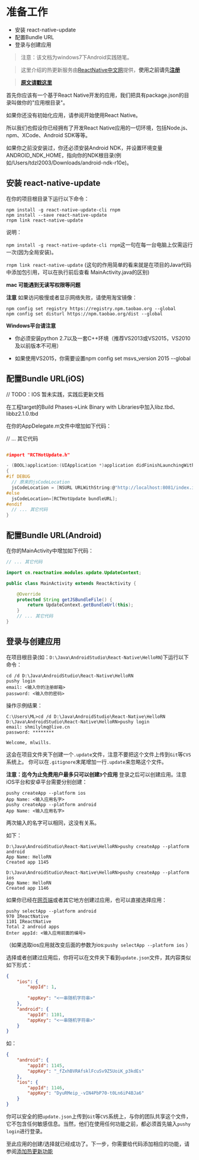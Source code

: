 ﻿# 准备工作

- 安装 react-native-update
- 配置Bundle URL
- 登录与创建应用

> 注意：该文档为windows7下Android实践随笔。

> 这里介绍的热更新服务由[ReactNative中文网](http://update.reactnative.cn/home)提供，**使用之前请先[注册](http://update.reactnative.cn/register)**

>**[原文请戳这里](https://github.com/reactnativecn/react-native-pushy/blob/master/docs/guide.md)**

首先你应该有一个基于React Native开发的应用，我们把具有package.json的目录叫做你的"应用根目录"。

如果你还没有初始化应用，请参阅开始使用React Native。

所以我们也假设你已经拥有了开发React Native应用的一切环境，包括Node.js、npm、XCode、Android SDK等等。

如果你之前没安装过，你还必须安装Android NDK，并设置环境变量ANDROID_NDK_HOME，指向你的NDK根目录(例如/Users/tdzl2003/Downloads/android-ndk-r10e)。

## 安装 react-native-update

在你的项目根目录下运行以下命令：

```shell
npm install -g react-native-update-cli rnpm
npm install --save react-native-update
rnpm link react-native-update
```
说明：

`npm install -g react-native-update-cli rnpm`这一句在每一台电脑上仅需运行一次(因为全局安装)。

`rnpm link react-native-update` (这句的作用简单的看来就是在项目的Java代码中添加包引用，可以在执行前后查看
MainActivity.java的区别)

**mac 可能遇到无读写权限等问题**

**注意**
如果访问极慢或者显示网络失败，请使用淘宝镜像：

```shell
npm config set registry https://registry.npm.taobao.org --global
npm config set disturl https://npm.taobao.org/dist --global
```

**Windows平台请注意**

- 你必须安装python 2.7以及一套C++环境（推荐VS2013或VS2015，VS2010及以前版本不可用）

- 如果使用VS2015，你需要设置npm config set msvs_version 2015 --global

## 配置Bundle URL(iOS)


// TODO：IOS 暂未实践，实践后更新文档

在工程target的Build Phases->Link Binary with Libraries中加入libz.tbd、libbz2.1.0.tbd

在你的AppDelegate.m文件中增加如下代码：

// ... 其它代码
```C

#import "RCTHotUpdate.h"

- (BOOL)application:(UIApplication *)application didFinishLaunchingWithOptions:(NSDictionary *)launchOptions
{
#if DEBUG
  // 原来的jsCodeLocation
  jsCodeLocation = [NSURL URLWithString:@"http://localhost:8081/index.ios.bundle?platform=ios&dev=true"];
#else
  jsCodeLocation=[RCTHotUpdate bundleURL];
#endif
  // ... 其它代码
}
```

## 配置Bundle URL(Android)

在你的MainActivity中增加如下代码：
```java
// ... 其它代码

import cn.reactnative.modules.update.UpdateContext;

public class MainActivity extends ReactActivity {

    @Override
    protected String getJSBundleFile() {
        return UpdateContext.getBundleUrl(this);
    }
    // ... 其它代码
}
```

## 登录与创建应用

在项目根目录(如：`D:\Java\AndroidStudio\React-Native\HelloRN`)下运行以下命令：

```shell
cd /d D:\Java\AndroidStudio\React-Native\HelloRN
pushy login
email: <输入你的注册邮箱>
password: <输入你的密码>
```
操作示例结果：
```shell
C:\Users\ML>cd /d D:\Java\AndroidStudio\React-Native\HelloRN
D:\Java\AndroidStudio\React-Native\HelloRN>pushy login
email: shmilylmq@live.cn
password: ********

Welcome, mlwills.
```
这会在项目文件夹下创建一个`.update`文件，注意不要把这个文件上传到`Git`等`CVS`系统上。
你可以在`.gitignore`末尾增加一行`.update`来忽略这个文件。

**注意：迄今为止免费用户最多只可以创建`3`个应用**
登录之后可以创建应用。注意iOS平台和安卓平台需要分别创建：
```shell
pushy createApp --platform ios
App Name: <输入应用名字>
pushy createApp --platform android
App Name: <输入应用名字>
```
两次输入的名字可以相同，这没有关系。

如下：
```shell
D:\Java\AndroidStudio\React-Native\HelloRN>pushy createApp --platform android
App Name: HelloRN
Created app 1145

D:\Java\AndroidStudio\React-Native\HelloRN>pushy createApp --platform ios
App Name: HelloRN
Created app 1146
```

如果你已经在[网页端](http://update.reactnative.cn/home)或者其它地方创建过应用，也可以直接选择应用：
```shell
pushy selectApp --platform android
970 IReactNative
1101 IReactNative
Total 2 android apps
Enter appId: <输入应用前面的编号> 
```
（如果选取ios应用就改变后面的参数为ios:`pushy selectApp --platform ios`
）

选择或者创建过应用后，你将可以在文件夹下看到`update.json`文件，其内容类似如下形式：
```json
{
    "ios": {
        "appId": 1,
        
        "appKey": "<一串随机字符串>"
    },
    "android": {
        "appId": 1101,
        "appKey": "<一串随机字符串>"
    }
}
```
如：
```json
{
    "android": {
        "appId": 1145,
        "appKey": "_fZxhBVRAfsklFcuSv9Z5UoiK_p3kdEs"
    },
    "ios": {
        "appId": 1146,
        "appKey": "DyuRMeip_-vIN4PbP70-t0Ln6iP4BJa6"
    }
}
```
你可以安全的把`update.json`上传到`Git`等`CVS`系统上，与你的团队共享这个文件，它不包含任何敏感信息。当然，他们在使用任何功能之前，都必须首先输入`pushy login`进行登录。

至此应用的创建/选择就已经成功了。下一步，你需要给代码添加相应的功能，请参阅[添加热更新功能](https://github.com/codingEcho/react-native-start/blob/master/hot-update/reactnativecn/0-5.Pushy%E7%83%AD%E6%9B%B4%E6%96%B002-%E4%B8%BARN%E9%A1%B9%E7%9B%AE%E6%B7%BB%E5%8A%A0%E7%83%AD%E6%9B%B4%E6%96%B0%E5%8A%9F%E8%83%BD.md)
